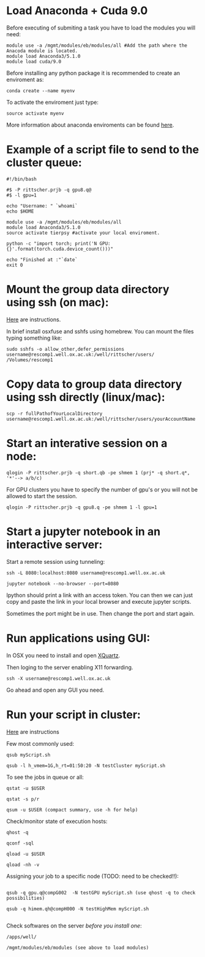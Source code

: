 # Load Anaconda + Cuda 9.0

Before executing of submiting a task you have to load the modules you will need:

```
module use -a /mgmt/modules/eb/modules/all #Add the path where the Anacoda module is located.
module load Anaconda3/5.1.0
module load cuda/9.0 
```

Before installing any python package it is recommended to create an enviroment as:

```
conda create --name myenv 
```

To activate the enviroment just type:

```
source activate myenv 
```

More information about anaconda enviroments can be found [here](https://conda.io/docs/user-guide/tasks/manage-environments.html).


# Example of a script file to send to the cluster queue:

```
#!/bin/bash

#$ -P rittscher.prjb -q gpu8.q@
#$ -l gpu=1 
 
echo "Username: " `whoami`
echo $HOME

module use -a /mgmt/modules/eb/modules/all
module load Anaconda3/5.1.0
source activate tierpsy #activate your local enviroment.

python -c "import torch; print('N GPU: {}'.format(torch.cuda.device_count()))"

echo "Finished at :"`date`
exit 0
```

# Mount the group data directory using ssh (on mac):
[Here](https://susanqq.github.io/jekyll/pixyll/2017/09/05/remotefiles/) are instructions.

In brief install osxfuse and sshfs using homebrew. You can mount the files typing something like:

```
sudo sshfs -o allow_other,defer_permissions username@rescomp1.well.ox.ac.uk:/well/rittscher/users/ /Volumes/rescomp1
```

# Copy data to group data directory using ssh directly (linux/mac):

```
scp -r fullPathofYourLocalDirectory username@rescomp1.well.ox.ac.uk:/well/rittscher/users/yourAccountName
```

# Start an interative session on a node:

```
qlogin -P rittscher.prjb -q short.qb -pe shmem 1 (prj* -q short.q*, '*'--> a/b/c)
```

For GPU clusters you have to specify the number of gpu's or you will not be allowed to start the session.
```
qlogin -P rittscher.prjb -q gpu8.q -pe shmem 1 -l gpu=1
```

# Start a jupyter notebook in an interactive server:

Start a remote session using tunneling: 

```
ssh -L 8080:localhost:8080 username@rescomp1.well.ox.ac.uk

jupyter notebook --no-browser --port=8080
```

Ipython should print a link with an access token. You can then we can just copy 
and paste the link in your local browser and execute jupyter scripts.

Sometimes the port might be in use. Then change the port and start again.

# Run applications using GUI: 

In OSX you need to install and open [XQuartz](https://www.xquartz.org/).

Then loging to the server enabling X11 forwarding.
```
ssh -X username@rescomp1.well.ox.ac.uk
```

Go ahead and open any GUI you need.


# Run your script in cluster: 

[Here](https://github.com/BIMSBbioinfo/intro2UnixandSGE/blob/master/sun_grid_engine_for_beginners/how_to_submit_a_job_using_qsub.md) are instructions 

Few most commonly used:

```
qsub myScript.sh 

qsub -l h_vmem=1G,h_rt=01:50:20 -N testCluster myScript.sh

```

To see the jobs in queue or all:

```
qstat -u $USER

qstat -s p/r

qsum -u $USER (compact summary, use -h for help)

```

Check/monitor state of execution hosts:

```
qhost -q

qconf -sql

qload -u $USER

qload -nh -v

```

Assigning your job to a specific node (TODO: need to be checked!!):

```

qsub -q gpu.q@compG002  -N testGPU myScript.sh (use qhost -q to check possibilities)

qsub -q himem.qh@compH000 -N testHighMem myScript.sh


```

Check softwares on the server *before you install one*:

```
/apps/well/

/mgmt/modules/eb/modules (see above to load modules)

```



